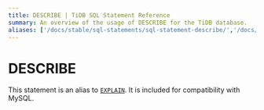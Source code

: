```yaml
---
title: DESCRIBE | TiDB SQL Statement Reference
summary: An overview of the usage of DESCRIBE for the TiDB database.
aliases: ['/docs/stable/sql-statements/sql-statement-describe/','/docs/v4.0/sql-statements/sql-statement-describe/','/docs/stable/reference/sql/statements/describe/']
---
```


# DESCRIBE

This statement is an alias to [`EXPLAIN`](/sql-statements/sql-statement-explain.md). It is included for compatibility with MySQL.
